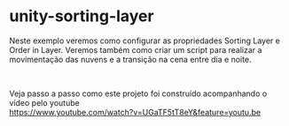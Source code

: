 # unity-sorting-layer
Neste exemplo veremos como configurar as propriedades Sorting Layer e Order in Layer. Veremos também como criar um script para realizar a movimentação das nuvens e a transição na cena entre dia e noite.

<br>

Veja passo a passo como este projeto foi construído acompanhando o vídeo pelo youtube <br>
https://www.youtube.com/watch?v=UGaTF5tT8eY&feature=youtu.be
